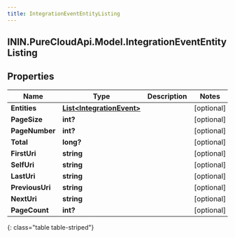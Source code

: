 ```yaml
---
title: IntegrationEventEntityListing
---
```

## ININ.PureCloudApi.Model.IntegrationEventEntityListing

## Properties

|Name | Type | Description | Notes|
|------------ | ------------- | ------------- | -------------|
| **Entities** | [**List&lt;IntegrationEvent&gt;**](IntegrationEvent.html) |  | [optional] |
| **PageSize** | **int?** |  | [optional] |
| **PageNumber** | **int?** |  | [optional] |
| **Total** | **long?** |  | [optional] |
| **FirstUri** | **string** |  | [optional] |
| **SelfUri** | **string** |  | [optional] |
| **LastUri** | **string** |  | [optional] |
| **PreviousUri** | **string** |  | [optional] |
| **NextUri** | **string** |  | [optional] |
| **PageCount** | **int?** |  | [optional] |
{: class="table table-striped"}


